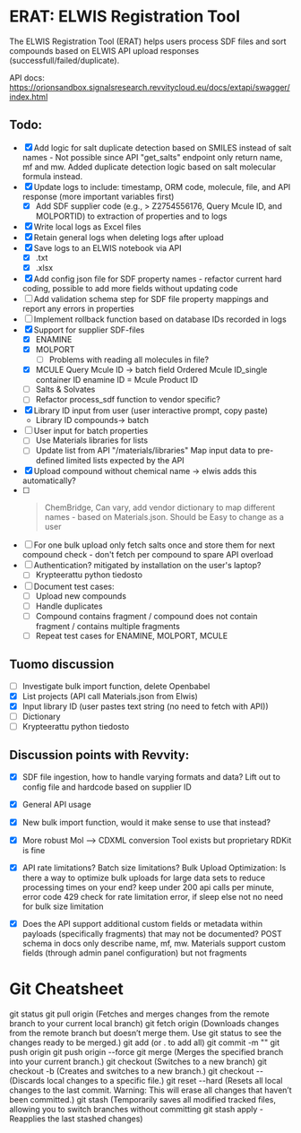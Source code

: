 # ERAT: ELWIS Registration Tool

The ELWIS Registration Tool (ERAT) helps users process SDF files and sort compounds based on ELWIS API upload responses (successfull/failed/duplicate).

API docs: https://orionsandbox.signalsresearch.revvitycloud.eu/docs/extapi/swagger/index.html

## Todo:
- [X] Add logic for salt duplicate detection based on SMILES instead of salt names - Not possible since API "get_salts" endpoint only return name, mf and mw. Added duplicate detection logic based on salt molecular formula instead.
- [X] Update logs to include: timestamp, ORM code, molecule, file, and API response (more important variables first)
    - [X] Add SDF supplier code (e.g., > <ID> Z2754556176, Query Mcule ID, and MOLPORTID) to extraction of properties and to logs
- [X] Write local logs as Excel files
- [X] Retain general logs when deleting logs after upload
- [X] Save logs to an ELWIS notebook via API
    - [X] .txt
    - [X] .xlsx
- [X] Add config json file for SDF property names - refactor current hard coding, possible to add more fields without updating code
- [ ] Add validation schema step for SDF file property mappings and report any errors in properties
- [ ] Implement rollback function based on database IDs recorded in logs
- [x] Support for supplier SDF-files
    - [x] ENAMINE
    - [X] MOLPORT
        - [ ] Problems with reading all molecules in file?
    - [X] MCULE
        Query Mcule ID -> batch field
        Ordered Mcule ID_single container ID
        enamine ID = Mcule Product ID
    - [ ] Salts & Solvates
    - [ ] Refactor process_sdf function to vendor specific?
- [X] Library ID input from user (user interactive prompt, copy paste)
    - Library ID compounds-> batch
- [ ] User input for batch properties
    - [ ] Use Materials libraries for lists
    - [ ] Update list from API "/materials/libraries"
        Map input data to pre-defined limited lists expected by the API
- [X] Upload compound without chemical name -> elwis adds this automatically?
- [ ] >  <Supplier name> ChemBridge, Can vary, add vendor dictionary to map different names - based on Materials.json. Should be Easy to change as a user
- [ ] For one bulk upload only fetch salts once and store them for next compound check - don't fetch per compound to spare API overload
- [ ] Authentication? mitigated by installation on the user's laptop?
    - [ ] Krypteerattu python tiedosto
- [ ] Document test cases: 
    - [ ] Upload new compounds
    - [ ] Handle duplicates
    - [ ] Compound contains fragment / compound does not contain fragment / contains multiple fragments
    - [ ] Repeat test cases for ENAMINE, MOLPORT, MCULE

## Tuomo discussion
- [ ] Investigate bulk import function, delete Openbabel
- [X] List projects (API call Materials.json from Elwis)
- [X] Input library ID (user pastes text string (no need to fetch with API))
- [ ] Dictionary
- [ ] Krypteerattu python tiedosto

## Discussion points with Revvity:
- [X] SDF file ingestion, how to handle varying formats and data?
    Lift out to config file and hardcode based on supplier ID
- [X] General API usage
- [X] New bulk import function, would it make sense to use that instead?  
- [X] More robust Mol --> CDXML conversion
    Tool exists but proprietary
    RDKit is fine
- [X] API rate limitations? Batch size limitations? Bulk Upload Optimization: Is there a way to optimize bulk uploads for large data sets to reduce processing times on your end?
    keep under 200 api calls per minute, error code 429 check for rate limitation error, if sleep else not
    no need for bulk size limitation
- [X] Does the API support additional custom fields or metadata within payloads (specifically fragments) that may not be documented? POST schema in docs only describe name, mf, mw.
    Materials support custom fields (through admin panel configuration) but not fragments



# Git Cheatsheet

git status
git pull origin <branch-name> (Fetches and merges changes from the remote branch to your current local branch)
git fetch origin (Downloads changes from the remote branch but doesn’t merge them. Use git status to see the changes ready to be merged.)
git add <file-name> (or . to add all)
git commit -m ""
git push origin <branch-name>
git push origin <branch-name> --force
git merge <branch-name> (Merges the specified branch into your current branch.)
git checkout <branch-name> (Switches to a new branch)
git checkout -b <new-branch-name> (Creates and switches to a new branch.)
git checkout -- <file-name> (Discards local changes to a specific file.)
git reset --hard (Resets all local changes to the last commit. Warning: This will erase all changes that haven’t been committed.)
git stash (Temporarily saves all modified tracked files, allowing you to switch branches without committing
git stash apply - Reapplies the last stashed changes)

